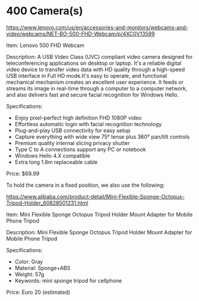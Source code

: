 # 400 Camera(s)

https://www.lenovo.com/us/en/accessories-and-monitors/webcams-and-video/webcams/NET-BO-500-FHD-Webcam/p/4XC0V13599

Item: Lenovo 500 FHD Webcam

Description: A USB Video Class (UVC) compliant video camera designed for teleconferencing applications on desktop or laptop. It's a reliable digital video device to transfer video data with HD quality through a high-speed USB interface in Full HD mode.It's easy to operate, and functional mechanical mechanism creates an excellent user experience. It feeds or streams its image in real-time through a computer to a computer network, and also delivers fast and secure facial recognition for Windows Hello.

Specifications:
- Enjoy pixel-perfect high definition FHD 1080P video
- Effortless automatic login with facial recognition technology
- Plug-and-play USB connectivity for easy setup
- Capture everything with wide view 75° lense plus 360° pan/tilt controls
- Premium quality internal slicing privacy shutter
- Type C to A connections support any PC or notebook
- Windows Hello 4.X compatible
- Extra long 1.8m replaceable cable

Price: $69.99

To hold the camera in a fixed position, we also use the following:

https://www.alibaba.com/product-detail/Mini-Flexible-Sponge-Octopus-Tripod-Holder_60828501231.html

Item: Mini Flexible Sponge Octopus Tripod Holder Mount Adapter for Mobile Phone Tripod

Description: Mini Flexible Sponge Octopus Tripod Holder Mount Adapter for Mobile Phone Tripod

Specifications:
- Color:	Gray
- Material:	Sponge+ABS
- Weight:	57g
- Keywords:	mini sponge tripod for cellphone

Price: Euro 20 (estimated)
